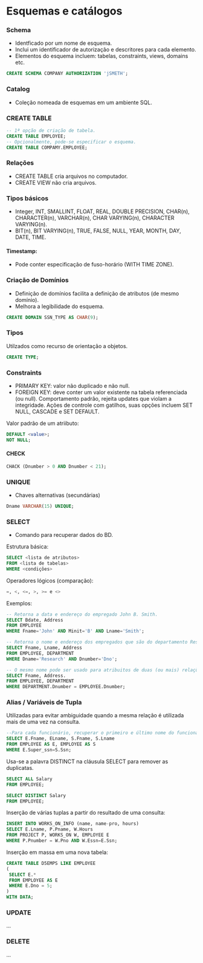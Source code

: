 # Esquemas e catálogos

### Schema

* Identficado por um nome de esquema.
* Inclui um identificador de autorização e descritores para cada elemento.
* Elementos do esquema incluem: tabelas, constraints, views, domains etc.

```sql
CREATE SCHEMA COMPANY AUTHORIZATION 'jSMETH';
```

### Catalog

* Coleção nomeada de esquemas em um ambiente SQL.

### CREATE TABLE

```sql
-- 1ª opção de criação de tabela.
CREATE TABLE EMPLOYEE;
-- Opcionalmente, pode-se especificar o esquema.
CREATE TABLE COMPAMY.EMPLOYEE;
```

### Relações

* CREATE TABLE cria arquivos no computador.
* CREATE VIEW não cria arquivos.

### Tipos básicos

* Integer, INT, SMALLINT, FLOAT, REAL, DOUBLE PRECISION, CHAR(n), CHARACTER(n), VARCHAR(n), CHAR VARYING(n), CHARACTER VARYING(n).
* BIT(n), BIT VARYING(n), TRUE, FALSE, NULL, YEAR, MONTH, DAY, DATE, TIME.

#### Timestamp:
* Pode conter especificação de fuso-horário (WITH TIME ZONE).

### Criação de Domínios
* Definição de domínios facilita a definição de atributos (de mesmo domínio).
* Melhora a legibilidade do esquema.

```sql
CREATE DOMAIN SSN_TYPE AS CHAR(9);
```

### Tipos

Utilzados como recurso de orientação a objetos.
```sql
CREATE TYPE;
```

### Constraints

* PRIMARY KEY: valor não duplicado e não null.
* FOREIGN KEY: deve conter um valor existente na tabela referenciada (ou null). Comportamento padrão, rejeita updates que violam a integridade. Ações de controle com gatilhos, suas opções incluem SET NULL, CASCADE e SET DEFAULT.

Valor padrão de um atriibuto:
```sql
DEFAULT <value>;
NOT NULL;
```

#### CHECK

```sql
CHACK (Dnumber > 0 AND Dnumber < 21);
```

### UNIQUE

* Chaves alternativas (secundárias)
```sql
Dname VARCHAR(15) UNIQUE;
```

### SELECT
 
* Comando para recuperar dados do BD.
 
Estrutura básica:
```sql
SELECT <lista de atributos>
FROM <lista de tabelas>
WHERE <condições>
```
 
Operadores lógicos (comparação):
```sql
=, <, <=, >, >= e <>
```

Exemplos:
```sql
-- Retorna a data e endereço do empregado John B. Smith.
SELECT Bdate, Address
FROM EMPLOYEE
WHERE Fname='John' AND Minit='B' AND Lname='Smith';

-- Retorna o nome e endereço dos empregados que são do departamento Research.
SELECT Fname, Lname, Address
FROM EMPLOYEE, DEPARTMENT
WHERE Dname='Research' AND Dnumber='Dno';

-- O mesmo nome pode ser usado para atribuitos de duas (ou mais) relações diferente.
SELECT Fname, Address.
FROM EMPLOYEE, DEPARTMENT
WHERE DEPARTMENT.Dnumber = EMPLOYEE.Dnumber;
```
### Alias / Variáveis de Tupla

Utilizadas para evitar ambiguidade quando a mesma relação é utilizada mais de uma vez na consulta.
```sql
--Para cada funcionário, recuperar o primeiro e último nome do funcionário, assim como o do seu supervisor.
SELECT E.Fname, ELname, S.Fname, S.Lname
FROM EMPLOYEE AS E, EMPLOYEE AS S
WHERE E.Super_ssn=S.Ssn;
```

Usa-se a palavra DISTINCT na cláusula SELECT para remover as duplicatas.
```sql
SELECT ALL Salary
FROM EMPLOYEE;

SELECT DISTINCT Salary
FROM EMPLOYEE;
```

Inserção de várias tuplas a partir do resultado de uma consulta:
```sql
INSERT INTO WORKS_ON_INFO (name, name-pro, hours)
SELECT E.Lname, P.Pname, W.Hours
FROM PROJECT P, WORKS_ON W, EMPLOYEE E
WHERE P.Pnumber = W.Pno AND W.Essn=E.Ssn;
```

Inserção em massa em uma nova tabela:
```sql
CREATE TABLE D5EMPS LIKE EMPLOYEE
(
 SELECT E.*
 FROM EMPLOYEE AS E
 WHERE E.Dno = 5;
)
WITH DATA;
```

### UPDATE
...

### DELETE
...
